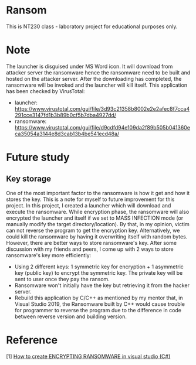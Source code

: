 # Ransom
This is NT230 class - laboratory project for educational purposes only.

# Note
The launcher is disguised under MS Word icon. It will download from attacker server the ransomware hence the ransomware need to be built and hosted on the attacker server. After the downloading has completed, the ransomware will be invoked and the launcher will kill itself.
This application has been checked by VirusTotal:
- launcher: https://www.virustotal.com/gui/file/3d93c21358b8002e2e2afec8f7cca4291cce3147fd1b3b89b0cf5b7dba4927dd/
- ransomware: https://www.virustotal.com/gui/file/d9cdfd94e109da2f89b505b041360eca35054a3144e8d3cab13b4be541ecd48a/

# Future study
## Key storage
One of the most important factor to the ransomware is how it get and how it stores the key. This is a note for myself to future improvement for this project.
In this project, I created a launcher which will download and execute the ransomware. While encryption phase, the ransomware will also encrypted the launcher and itself if we set to MASS INFECTION mode (or manually modify the target directory/location). By that, in my opinion, victim can not reverse the program to get the encryption key. Alternatively, we could kill the ransomware by having it overwriting itself with random bytes. However, there are better ways to store ransomware's key.
After some discussion with my friends and peers, I come up with 2 ways to store ransomware's key more efficiently:
- Using 2 different keys: 1 symmetric key for encryption + 1 asymmetric key (public key) to encrypt the symmetric key. The private key will be sent to user once they pay the ransom.
- Ransomware won't initially have the key but retrieving it from the hacker server.
- Rebuild this application by C/C++ as mentioned by my mentor that, in Visual Studio 2019, the Ransomware built by C++ would cause trouble for programmer to reverse the program due to the difference in code between reverse version and building version.

# Reference
\[1\]   [How to create ENCRYPTING RANSOMWARE in visual studio (C#)](https://www.youtube.com/watch?v=UfHgALGjtJs)
